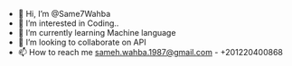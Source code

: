 - 👋 Hi, I’m @Same7Wahba
- 👀 I’m interested in Coding..
- 🌱 I’m currently learning Machine language
- 💞️ I’m looking to collaborate on API
- 📫 How to reach me sameh.wahba.1987@gmail.com - +201220400868

<!---
Same7Wahba/Same7Wahba is a ✨ special ✨ repository because its `README.md` (this file) appears on your GitHub profile.
You can click the Preview link to take a look at your changes.
--->
